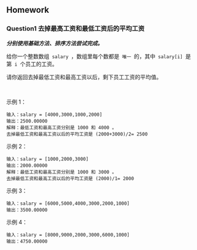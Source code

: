## Homework

### Question1 去掉最高工资和最低工资后的平均工资

**_分别使用基础方法、排序方法尝试完成。_**  

给你一个整数数组` salary `，数组里每个数都是` 唯一 `的，其中` salary[i] `是第` i `个员工的工资。

请你返回去掉最低工资和最高工资以后，剩下员工工资的平均值。

 

示例 1：
```
输入：salary = [4000,3000,1000,2000]
输出：2500.00000
解释：最低工资和最高工资分别是 1000 和 4000 。
去掉最低工资和最高工资以后的平均工资是 (2000+3000)/2= 2500
```
示例 2：
```
输入：salary = [1000,2000,3000]
输出：2000.00000
解释：最低工资和最高工资分别是 1000 和 3000 。
去掉最低工资和最高工资以后的平均工资是 (2000)/1= 2000
```
示例 3：
```
输入：salary = [6000,5000,4000,3000,2000,1000]
输出：3500.00000
```
示例 4：
```
输入：salary = [8000,9000,2000,3000,6000,1000]
输出：4750.00000
```